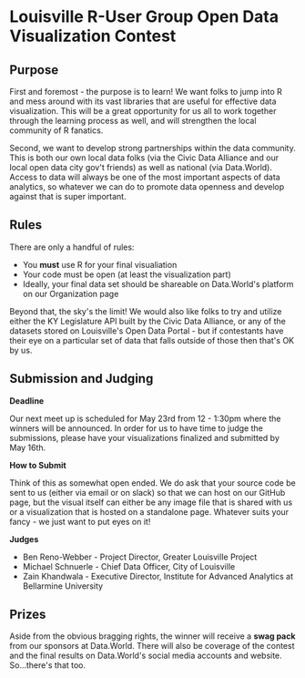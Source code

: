 Louisville R-User Group Open Data Visualization Contest
===

## Purpose

First and foremost - the purpose is to learn! We want folks to jump into R and mess around with its vast libraries that are useful for effective data visualization. This will be a great opportunity for us all to work together through the learning process as well, and will strengthen the local community of R fanatics.

Second, we want to develop strong partnerships within the data community. This is both our own local data folks (via the Civic Data Alliance and our local open data city gov't friends) as well as national (via Data.World). Access to data will always be one of the most important aspects of data analytics, so whatever we can do to promote data openness and develop against that is super important.

## Rules

There are only a handful of rules:

- You **must** use R for your final visualiation
- Your code must be open (at least the visualization part)
- Ideally, your final data set should be shareable on Data.World's platform on our Organization page

Beyond that, the sky's the limit! We would also like folks to try and utilize either the KY Legislature API built by the Civic Data Alliance, or any of the datasets stored on Louisville's Open Data Portal - but if contestants have their eye on a particular set of data that falls outside of those then that's OK by us.

## Submission and Judging

**Deadline**

Our next meet up is scheduled for May 23rd from 12 - 1:30pm where the winners will be announced. In order for us to have time to judge the submissions, please have your visualizations finalized and submitted by May 16th.

**How to Submit**

Think of this as somewhat open ended. We do ask that your source code be sent to us (either via email or on slack) so that we can host on our GitHub page, but the visual itself can either be any image file that is shared with us or a visualization that is hosted on a standalone page. Whatever suits your fancy - we just want to put eyes on it!

**Judges**

- Ben Reno-Webber - Project Director, Greater Louisville Project
- Michael Schnuerle - Chief Data Officer, City of Louisville
- Zain Khandwala - Executive Director, Institute for Advanced Analytics at Bellarmine University

## Prizes

Aside from the obvious bragging rights, the winner will receive a **swag pack** from our sponsors at Data.World. There will also be coverage of the contest and the final results on Data.World's social media accounts and website. So...there's that too.
